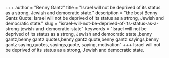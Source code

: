 +++
author = "Benny Gantz"
title = "Israel will not be deprived of its status as a strong, Jewish and democratic state."
description = "the best Benny Gantz Quote: Israel will not be deprived of its status as a strong, Jewish and democratic state."
slug = "israel-will-not-be-deprived-of-its-status-as-a-strong-jewish-and-democratic-state"
keywords = "Israel will not be deprived of its status as a strong, Jewish and democratic state.,benny gantz,benny gantz quotes,benny gantz quote,benny gantz sayings,benny gantz saying,quotes, sayings,quote, saying, motivation"
+++
Israel will not be deprived of its status as a strong, Jewish and democratic state.
